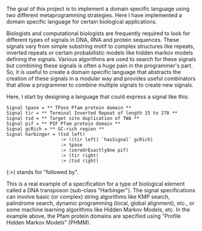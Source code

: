 The goal of this project is to implement a domain specific language using two different metaprogramming strategies. Here I have implemented a domain specific language for certain biological applications. 

Biologists and computational biologists are frequently required to look for different types of signals in DNA, RNA and protein sequences. These signals vary from simple substring motif to complex structures like repeats, inverted repeats or certain probabilistic models like hidden markov models defining the signals. Various algorithms are used to search for these signals but combining these signals is often a huge pain in the programmer's part. So, it is useful to create a domain specific language that abstracts the creation of these signals in a modular way and provides useful combinators that allow a programmer to combine multiple signals to create new signals. 

Here, I start by designing a language that could express a signal like this:

```
Signal tpase = ** TPase Pfam protein domain ** 
Signal tir = ** Terminal Inverted Repeat of length 15 to 270 **
Signal tsd = ** Target site duplication of TWA **
Signal pif = ** PIF Pfam protein domain **
Signal gcRich = ** GC-rich region **
Signal harbinger = (tsd left)
                    :> ((tir left) `hasSignal` gcRich)
                    :> tpase
                    :> (zeroOrExactlyOne pif)
                    :> (tir right)
                    :> (tsd right)
```
(:>) stands for "followed by". 

This is a real example of a specification for a type of biological element called a DNA transposon (sub-class "Harbinger"). The signal specifications can involve basic (or complex) string algorithms like KMP search, palindrome search, dynamic programming (local, global alignment), etc., or some machine learning algorithms like Hidden Markov Models, etc. In the example above, the Pfam protein domains are specified using "Profile Hidden Markov Models" (PHMM). 

